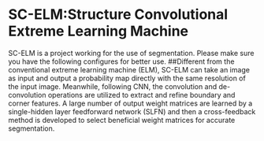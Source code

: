 # SC-ELM:Structure Convolutional Extreme Learning Machine
SC-ELM is a project working for the use of segmentation.
  Please make sure you have the following configures for better use.
##Different from the conventional extreme learning machine (ELM), SC-ELM can take an image as input and output a probability map directly with the same resolution of the input image. 
Meanwhile, following CNN, the convolution and de-convolution operations are utilized to extract and refine boundary and corner features. 
A large number of output weight matrices are learned by a single-hidden layer feedforward network (SLFN) and then a cross-feedback method is developed to select beneficial weight matrices for accurate segmentation.

